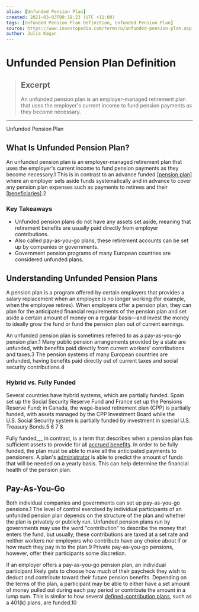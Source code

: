 ```yaml
---
alias: [Unfunded Pension Plan]
created: 2021-03-03T00:19:23 (UTC +11:00)
tags: [Unfunded Pension Plan Definition, Unfunded Pension Plan]
source: https://www.investopedia.com/terms/u/unfunded-pension-plan.asp
author: Julia Kagan
---
```


# Unfunded Pension Plan Definition

> ## Excerpt
> An unfunded pension plan is an employer-managed retirement plan that uses the employer's current income to fund pension payments as they become necessary.

---

Unfunded Pension Plan
## What Is Unfunded Pension Plan?

An unfunded pension plan is an employer-managed retirement plan that uses the employer's current income to fund pension payments as they become necessary.1 This is in contrast to an advance funded [[pension plan]](https://www.investopedia.com/terms/p/pensionplan.asp) where an employer sets aside funds systematically and in advance to cover any pension plan expenses such as payments to retirees and their [[beneficiaries]](https://www.investopedia.com/terms/b/beneficiary.asp).2

### Key Takeaways

-   Unfunded pension plans do not have any assets set aside, meaning that retirement benefits are usually paid directly from employer contributions.
-   Also called pay-as-you-go plans, these retirement accounts can be set up by companies or governments.
-   Government pension programs of many European countries are considered unfunded plans.

## Understanding Unfunded Pension Plans

A pension plan is a program offered by certain employers that provides a salary replacement when an employee is no longer working (for example, when the employee retires). When employers offer a pension plan, they can plan for the anticipated financial requirements of the pension plan and set aside a certain amount of money on a regular basis—and invest the money to ideally grow the fund or fund the pension plan out of current earnings. 

An unfunded pension plan is sometimes referred to as a pay-as-you-go pension plan.1 Many public pension arrangements provided by a state are unfunded, with benefits paid directly from current workers' contributions and taxes.3 The pension systems of many European countries are unfunded, having benefits paid directly out of current taxes and social security contributions.4

### Hybrid vs. Fully Funded

Several countries have hybrid systems, which are partially funded. Spain set up the Social Security Reserve Fund and France set up the Pensions Reserve Fund; in Canada, the wage-based retirement plan (CPP) is partially funded, with assets managed by the CPP Investment Board while the U.S. Social Security system is partially funded by investment in special U.S. Treasury Bonds.5 6 7 8

Fully funded_,_ in contrast, is a term that describes when a pension plan has sufficient assets to provide for all [accrued benefits](https://www.investopedia.com/terms/a/accrued-benefits.asp). In order to be fully funded, the plan must be able to make all the anticipated payments to pensioners. A plan's [administrator](https://www.investopedia.com/terms/a/administrator.asp) is able to predict the amount of funds that will be needed on a yearly basis. This can help determine the financial health of the pension plan.

## Pay-As-You-Go

Both individual companies and governments can set up pay-as-you-go pensions.1 The level of control exercised by individual participants of an unfunded pension plan depends on the structure of the plan and whether the plan is privately or publicly run. Unfunded pension plans run by governments may use the word "contribution" to describe the money that enters the fund, but usually, these contributions are taxed at a set rate and neither workers nor employers who contribute have any choice about if or how much they pay in to the plan.9 Private pay-as-you-go pensions, however, offer their participants some discretion.

If an employer offers a pay-as-you-go pension plan, an individual participant likely gets to choose how much of their paycheck they wish to deduct and contribute toward their future pension benefits. Depending on the terms of the plan, a participant may be able to either have a set amount of money pulled out during each pay period or contribute the amount in a lump sum. This is similar to how several [defined-contribution plans](https://www.investopedia.com/terms/d/definedcontributionplan.asp), such as a 401(k) plans, are funded.10

